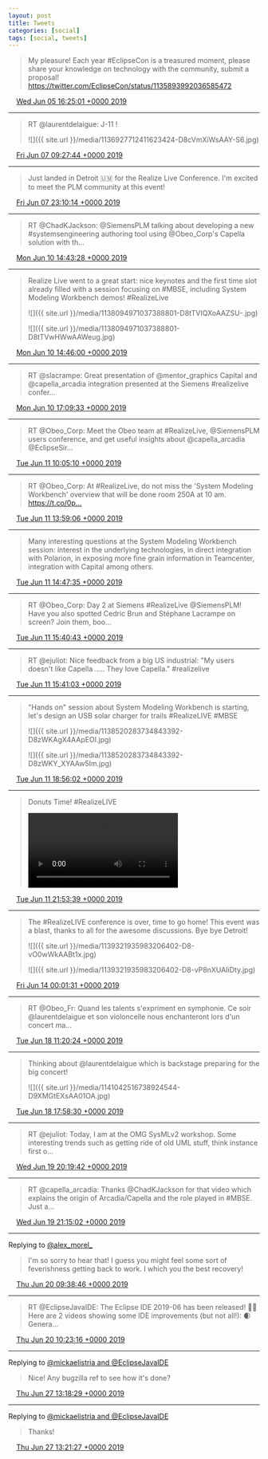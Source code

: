 ```yaml
---
layout: post
title: Tweets
categories: [social]
tags: [social, tweets]
---
```


> My pleasure! Each year #EclipseCon is a treasured moment, please share your knowledge on technology with the community, submit a proposal! https://twitter.com/EclipseCon/status/1135893992036585472

<img src="{{ site.url }}/media/tweet.ico" width="12" /> [Wed Jun 05 16:25:01 +0000 2019](https://twitter.com/bruncedric/status/1136307948874010624)

----

> RT @laurentdelaigue: J-11 ! 
> 
> ![]({{ site.url }}/media/1136927712411623424-D8cVmXiWsAAY-S6.jpg)

<img src="{{ site.url }}/media/tweet.ico" width="12" /> [Fri Jun 07 09:27:44 +0000 2019](https://twitter.com/bruncedric/status/1136927712411623424)

----

> Just landed in Detroit 🇺🇲 for the Realize Live Conference. I'm excited to meet the PLM community at this event!

<img src="{{ site.url }}/media/tweet.ico" width="12" /> [Fri Jun 07 23:10:14 +0000 2019](https://twitter.com/bruncedric/status/1137134703801249792)

----

> RT @ChadKJackson: @SiemensPLM talking about developing a new #systemsengineering authoring tool using @Obeo_Corp's Capella solution with th…

<img src="{{ site.url }}/media/tweet.ico" width="12" /> [Mon Jun 10 14:43:28 +0000 2019](https://twitter.com/bruncedric/status/1138094335222833152)

----

> Realize Live went to a great start: nice keynotes and the first time slot already filled with a session focusing on #MBSE, including System Modeling Workbench demos! #RealizeLive 
> 
> ![]({{ site.url }}/media/1138094971037388801-D8tTVIQXoAAZSU-.jpg)
> 
> ![]({{ site.url }}/media/1138094971037388801-D8tTVwHWwAAWeug.jpg)

<img src="{{ site.url }}/media/tweet.ico" width="12" /> [Mon Jun 10 14:46:00 +0000 2019](https://twitter.com/bruncedric/status/1138094971037388801)

----

> RT @slacrampe: Great presentation of @mentor_graphics Capital and @capella_arcadia integration presented at the Siemens #realizelive confer…

<img src="{{ site.url }}/media/tweet.ico" width="12" /> [Mon Jun 10 17:09:33 +0000 2019](https://twitter.com/bruncedric/status/1138131096665755651)

----

> RT @Obeo_Corp: Meet the Obeo team at #RealizeLive, @SiemensPLM users conference, and get useful insights about @capella_arcadia @EclipseSir…

<img src="{{ site.url }}/media/tweet.ico" width="12" /> [Tue Jun 11 10:05:10 +0000 2019](https://twitter.com/bruncedric/status/1138386685866205185)

----

> RT @Obeo_Corp: At #RealizeLive, do not miss the 'System Modeling Workbench' overview that will be done room 250A at 10 am. 
> https://t.co/0p…

<img src="{{ site.url }}/media/tweet.ico" width="12" /> [Tue Jun 11 13:59:06 +0000 2019](https://twitter.com/bruncedric/status/1138445557092012033)

----

> Many interesting questions at the System Modeling Workbench session: interest in the underlying technologies, in direct integration with Polarion, in exposing more fine grain information in Teamcenter, integration with Capital among others.

<img src="{{ site.url }}/media/tweet.ico" width="12" /> [Tue Jun 11 14:47:35 +0000 2019](https://twitter.com/bruncedric/status/1138457756858552323)

----

> RT @Obeo_Corp: Day 2 at Siemens #RealizeLive @SiemensPLM! Have you also spotted Cedric Brun and Stéphane Lacrampe on screen?
> Join them, boo…

<img src="{{ site.url }}/media/tweet.ico" width="12" /> [Tue Jun 11 15:40:43 +0000 2019](https://twitter.com/bruncedric/status/1138471129729966082)

----

> RT @ejuliot: Nice feedback from a big US industrial: "My users doesn't like Capella ..... They love Capella." #realizelive

<img src="{{ site.url }}/media/tweet.ico" width="12" /> [Tue Jun 11 15:41:03 +0000 2019](https://twitter.com/bruncedric/status/1138471211330088960)

----

> "Hands on" session about System Modeling Workbench is starting, let's design an USB solar charger for trails #RealizeLIVE #MBSE 
> 
> ![]({{ site.url }}/media/1138520283734843392-D8zWKAgX4AApEOI.jpg)
> 
> ![]({{ site.url }}/media/1138520283734843392-D8zWKY_XYAAw5Im.jpg)

<img src="{{ site.url }}/media/tweet.ico" width="12" /> [Tue Jun 11 18:56:02 +0000 2019](https://twitter.com/bruncedric/status/1138520283734843392)

----

> Donuts Time! #RealizeLIVE 
> 
> <video controls><source src="{{ site.url }}/media/1138564978749911042-P1UegX2jZioxjyeQ.mp4">Your browser does not support the video tag.</video>

<img src="{{ site.url }}/media/tweet.ico" width="12" /> [Tue Jun 11 21:53:39 +0000 2019](https://twitter.com/bruncedric/status/1138564978749911042)

----

> The #RealizeLIVE conference is over, time to go home! This event was a blast, thanks to all for the awesome discussions. Bye bye Detroit! 
> 
> ![]({{ site.url }}/media/1139321935983206402-D8-vO0wWkAABt1x.jpg)
> 
> ![]({{ site.url }}/media/1139321935983206402-D8-vP8nXUAIiDty.jpg)

<img src="{{ site.url }}/media/tweet.ico" width="12" /> [Fri Jun 14 00:01:31 +0000 2019](https://twitter.com/bruncedric/status/1139321935983206402)

----

> RT @Obeo_Fr: Quand les talents s'expriment en symphonie. Ce soir @laurentdelaigue et son violoncelle nous enchanteront lors d'un concert ma…

<img src="{{ site.url }}/media/tweet.ico" width="12" /> [Tue Jun 18 11:20:24 +0000 2019](https://twitter.com/bruncedric/status/1140942331430019072)

----

> Thinking about @laurentdelaigue which is backstage preparing for the big concert! 
> 
> ![]({{ site.url }}/media/1141042516738924544-D9XMGtEXsAA01OA.jpg)

<img src="{{ site.url }}/media/tweet.ico" width="12" /> [Tue Jun 18 17:58:30 +0000 2019](https://twitter.com/bruncedric/status/1141042516738924544)

----

> RT @ejuliot: Today, I am at the OMG SysMLv2 workshop. Some interesting trends such as getting ride of old UML stuff, think instance first o…

<img src="{{ site.url }}/media/tweet.ico" width="12" /> [Wed Jun 19 20:19:42 +0000 2019](https://twitter.com/bruncedric/status/1141440439880491014)

----

> RT @capella_arcadia: Thanks @ChadKJackson for that video which explains the origin of Arcadia/Capella and the role played in #MBSE. Just a…

<img src="{{ site.url }}/media/tweet.ico" width="12" /> [Wed Jun 19 21:15:02 +0000 2019](https://twitter.com/bruncedric/status/1141454364017659905)

----

Replying to [@alex_morel_](https://twitter.com/alex_morel_/status/1140975587902808064)

> I'm so sorry to hear that! I guess you might feel some sort of feverishness getting back to work. I which you the best recovery!

<img src="{{ site.url }}/media/tweet.ico" width="12" /> [Thu Jun 20 09:38:46 +0000 2019](https://twitter.com/bruncedric/status/1141641529762693121)

----

> RT @EclipseJavaIDE: The Eclipse IDE 2019-06 has been released! 🍾🎉 
> Here are 2 videos showing some IDE improvements (but not all!):
> 🌒 Genera…

<img src="{{ site.url }}/media/tweet.ico" width="12" /> [Thu Jun 20 10:23:16 +0000 2019](https://twitter.com/bruncedric/status/1141652729229713408)

----

Replying to [@mickaelistria and @EclipseJavaIDE](https://twitter.com/mickaelistria/status/1144220667686150144)

> Nice! Any bugzilla ref to see how it's done?

<img src="{{ site.url }}/media/tweet.ico" width="12" /> [Thu Jun 27 13:18:29 +0000 2019](https://twitter.com/bruncedric/status/1144233542060322817)

----

Replying to [@mickaelistria and @EclipseJavaIDE](https://twitter.com/bruncedric/status/1144233542060322817)

> Thanks!

<img src="{{ site.url }}/media/tweet.ico" width="12" /> [Thu Jun 27 13:21:27 +0000 2019](https://twitter.com/bruncedric/status/1144234285236445184)